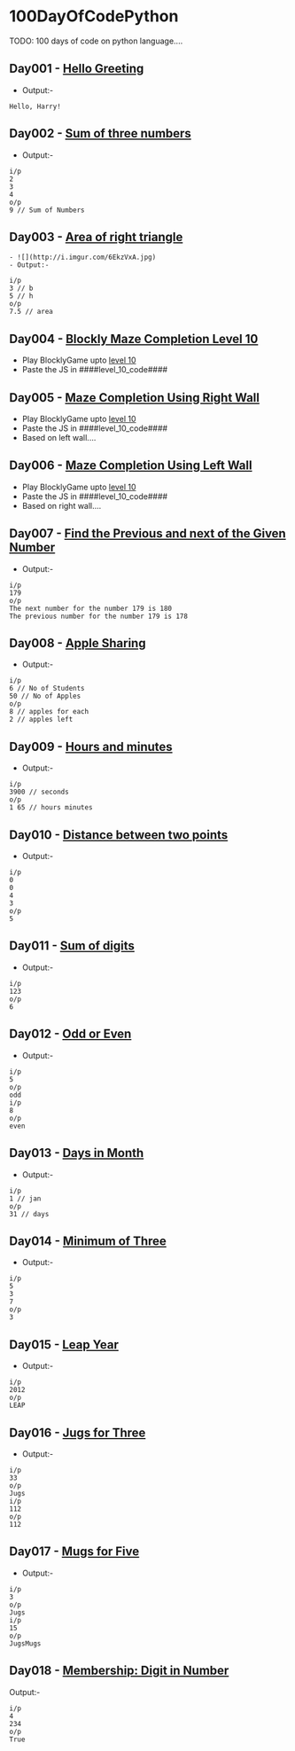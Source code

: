 # 100DayOfCodePython
TODO: 100 days of code on python language.... 

## Day001 - [Hello Greeting](https://github.com/sanjaysanju618/100DayOfCodePython/blob/master/day001.py)
  - Output:-
  ```
  Hello, Harry!
  ```
## Day002 - [Sum of three numbers](https://github.com/sanjaysanju618/100DayOfCodePython/blob/master/day002.py)
  - Output:-
  ```
  i/p
  2
  3
  4
  o/p
  9 // Sum of Numbers
  ```
## Day003 - [Area of right triangle](https://github.com/sanjaysanju618/100DayOfCodePython/blob/master/day003.py)
    - ![](http://i.imgur.com/6EkzVxA.jpg)
    - Output:-
  ```
  i/p
  3 // b
  5 // h
  o/p
  7.5 // area
  ```
## Day004 - [Blockly Maze Completion Level 10](https://github.com/sanjaysanju618/100DayOfCodePython/blob/master/day004.py)
  - Play BlocklyGame upto [level 10](https://blockly-games.appspot.com/maze)
  - Paste the JS in ####level_10_code####
## Day005 - [Maze Completion Using Right Wall](https://github.com/sanjaysanju618/100DayOfCodePython/blob/master/day005.py)
  - Play BlocklyGame upto [level 10](https://blockly-games.appspot.com/maze)
  - Paste the JS in ####level_10_code####
  - Based on left wall....
## Day006 - [Maze Completion Using Left Wall](https://github.com/sanjaysanju618/100DayOfCodePython/blob/master/day006.py)
  - Play BlocklyGame upto [level 10](https://blockly-games.appspot.com/maze)
  - Paste the JS in ####level_10_code####
  - Based on right wall....
## Day007 - [Find the Previous and next of the Given Number](https://github.com/sanjaysanju618/100DayOfCodePython/blob/master/day007.py)
  - Output:-
  ```
  i/p
  179
  o/p
  The next number for the number 179 is 180
  The previous number for the number 179 is 178
  ```
## Day008 - [Apple Sharing](https://github.com/sanjaysanju618/100DayOfCodePython/blob/master/day008.py)
  - Output:-
  ```
  i/p
  6 // No of Students
  50 // No of Apples
  o/p
  8 // apples for each
  2 // apples left
  ```

## Day009 - [Hours and minutes](https://github.com/sanjaysanju618/100DayOfCodePython/blob/master/day009.py)
  - Output:-
  ```
  i/p
  3900 // seconds
  o/p
  1 65 // hours minutes
  ```
## Day010 - [Distance between two points](https://github.com/sanjaysanju618/100DayOfCodePython/blob/master/day010.py)
  - Output:-
  ```
  i/p
  0
  0
  4
  3
  o/p
  5
  ```
## Day011 - [Sum of digits](https://github.com/sanjaysanju618/100DayOfCodePython/blob/master/day011.py)
  - Output:-
  ```
  i/p
  123
  o/p
  6
  ```
## Day012 - [Odd or Even](https://github.com/sanjaysanju618/100DayOfCodePython/blob/master/day012.py)
  - Output:-
  ```
  i/p
  5
  o/p
  odd
  i/p
  8
  o/p
  even
  ```
## Day013 - [Days in Month](https://github.com/sanjaysanju618/100DayOfCodePython/blob/master/day013.py)
   - Output:-
   ```
   i/p
   1 // jan
   o/p
   31 // days
   ```
## Day014 - [Minimum of Three](https://github.com/sanjaysanju618/100DayOfCodePython/blob/master/day014.py)
  - Output:-
  ```
  i/p
  5
  3
  7
  o/p
  3
  ```
## Day015 - [Leap Year](https://github.com/sanjaysanju618/100DayOfCodePython/blob/master/day015.py)
  - Output:-
  ```
  i/p
  2012
  o/p
  LEAP
  ```
## Day016 - [Jugs for Three](https://github.com/sanjaysanju618/100DayOfCodePython/blob/master/day016.py)
  - Output:-
  ```
  i/p
  33
  o/p
  Jugs
  i/p
  112
  o/p
  112
  ```
## Day017 - [Mugs for Five](https://github.com/sanjaysanju618/100DayOfCodePython/blob/master/day017.py)
  - Output:-
  ```
  i/p
  3
  o/p
  Jugs
  i/p
  15
  o/p
  JugsMugs
  ```
## Day018 - [Membership: Digit in Number](https://github.com/sanjaysanju618/100DayOfCodePython/blob/master/day018.py)
   Output:-
   ```
   i/p
   4
   234
   o/p
   True
   ```
